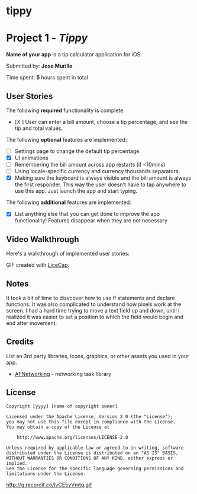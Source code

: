 # tippy
# Project 1 - *Tippy*

**Name of your app** is a tip calculator application for iOS.

Submitted by: **Jose Murillo**

Time spent: **5** hours spent in total

## User Stories

The following **required** functionality is complete:

* [X ] User can enter a bill amount, choose a tip percentage, and see the tip and total values.

The following **optional** features are implemented:

* [ ] Settings page to change the default tip percentage.
* [X] UI animations
* [ ] Remembering the bill amount across app restarts (if <10mins)
* [ ] Using locale-specific currency and currency thousands separators.
* [X] Making sure the keyboard is always visible and the bill amount is always the first responder. This way the user doesn't have to tap anywhere to use this app. Just launch the app and start typing.

The following **additional** features are implemented:

- [X] List anything else that you can get done to improve the app functionality! 
      Features disappear when they are not necessary 

## Video Walkthrough

Here's a walkthrough of implemented user stories:

GIF created with [LiceCap](http://g.recordit.co/lvCE5yVmtq.gif).

## Notes

It took a bit of time to disvcover how to use if statements and declare functions. It was also complicated to understand how pixels work at the screen. I had a hard time trying to move a text field up and down, until i realized it was easier to set a position to which the field would begin and end after movement. 

## Credits

List an 3rd party libraries, icons, graphics, or other assets you used in your app.

- [AFNetworking](https://github.com/AFNetworking/AFNetworking) - networking task library

## License

    Copyright [yyyy] [name of copyright owner]

    Licensed under the Apache License, Version 2.0 (the "License");
    you may not use this file except in compliance with the License.
    You may obtain a copy of the License at

        http://www.apache.org/licenses/LICENSE-2.0

    Unless required by applicable law or agreed to in writing, software
    distributed under the License is distributed on an "AS IS" BASIS,
    WITHOUT WARRANTIES OR CONDITIONS OF ANY KIND, either express or implied.
    See the License for the specific language governing permissions and
    limitations under the License.

http://g.recordit.co/lvCE5yVmtq.gif
